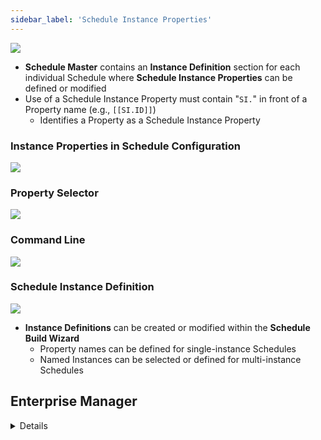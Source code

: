 ```yaml
---
sidebar_label: 'Schedule Instance Properties'
---
```


![](../static/imgbasic/SI_Master.png)

* **Schedule Master** contains an **Instance Definition** section for each individual Schedule where **Schedule Instance Properties** can be defined or modified
* Use of a Schedule Instance Property must contain "```SI.```" in front of a Property name (e.g., ```[[SI.ID]]```)  
    * Identifies a Property as a Schedule Instance Property

### Instance Properties in Schedule Configuration

![](../static/imgbasic/SI_Definition.png)

### Property Selector

![](../static/imgbasic/SI_PropertySelector.png)

### Command Line

![](../static/imgbasic/SI_CommandLine.png)

### Schedule Instance Definition

![](../static/imgbasic/342.png)

* **Instance Definitions** can be created or modified within the **Schedule Build Wizard**
    * Property names can be defined for single-instance Schedules
    * Named Instances can be selected or defined for multi-instance Schedules



## Enterprise Manager

<details>

* **Schedule Master** contains an **Instance Definition** tab for each individual Schedule where **Schedule Instance Properties** can be defined or modified

#### Schedule Instance Definition

![](../static/imgbasic/340.png)

#### Command Line Syntax

![](../static/imgbasic/341.png)

</details>

